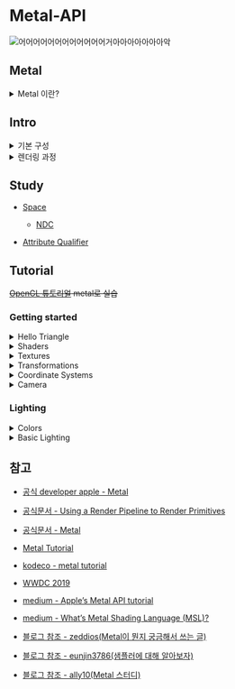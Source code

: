 # Metal-API

<p align="center">

![어어어어어어어어어어어어거아아아아아아아악](https://i1.ruliweb.net/ori/21/04/20/178eac3b4005347ad.gif)

</p>

## Metal

<details>
<summary> Metal 이란?</summary>

> Render advanced 3D graphics and compute data in parallel with graphics processors.

<br/>

<p align="center">
   <img src="https://developer.apple.com/assets/elements/icons/metal/metal-96x96_2x.png" alt="Example Image" width="30%">
</p>

<br/>

- **Metal API**는 **Apple**에서 제공하는 그래픽 및 연산 작업을 위한 저수준 API
  <br/>

  <p align="center">
     <img src="https://github.com/BOLTB0X/Metal-API/blob/main/img/%EB%B9%84%EA%B5%90.png?raw=true" alt="Example Image" width="50%">
  </p>
  <br/>

  1. **저수준 API(Low-Level API)**

     - *Metal*은 HW와의 소통을 직접적으로 처리할 수 있는 API
       <br/>
     - _OpenGL_ 같은 고수준 API(High-Level API)보다 더 세부적인 작업을 제어 가능(ex. GPU 메모리 관리, 렌더링 파이프라인 설정 등을 세밀하게 조작 가능)
       <br/>

  2. **HW 성능 극대화**

     - CPU와 GPU의 성능을 최대한으로 활용할 수 있게 설계되었음
       <br/>

     - 불필요한 오버헤드(비효율적인 처리)를 줄이고, 게임, vr 등 작업을 최적화하여 하드웨어의 최대 성능을 끌어낼 수 있음
       <br/>

  <p align="center">     
    <img src="https://github.com/BOLTB0X/Metal-API/blob/main/img/ios.png?raw=true" alt="Example Image" width="50%">
  </p>
  <br/>

- *Vulkan*과 비슷한 역할을 하지만 **iOS**, **macOS** 등 Apple 생태계에 최적화되어 있음
  <br/>

- 3D 그래픽 렌더링뿐 아니라, *GPU*에서 실행할 **병렬 연산** 작업도 지원, 게임의 작동 방식을 제어 가능
  <br/>

</details>

## Intro

<details>
<summary>기본 구성</summary>

<br/>

> Metal API를 이해하려면 세 가지 기본 개념이 필요

1. **Metal Device** (`MTLDevice`)

   - Metal에서 모든 작업의 출발점은 `MTLDevice`

   - 객체는 GPU를 추상화한 것으로, GPU 자원을 관리하고 작업을 실행
   - GPU에 직접 연결하는 인터페이스
     <br/>

2. **Metal Command Queue** (`MTLCommandQueue`)

   - GPU에게 명령을 전달하는 큐
   - 명령이 실행되는 순서를 제어 가능
     <br/>

3. **Metal Buffers** (`MTLBuffer`)

   - GPU와 데이터를 공유하기 위한 메모리
   <br/>
   </details>

<details>

<summary>렌더링 과정</summary>
<br/>

1. **Metal 디바이스, layer 설정, vertex, shader 코딩**

   - `MTLDevice` (**Metal 디바이스**): GPU와 연결해 작업을 수행할 객체를 설정
   - `CAMetalLayer`: 화면 출력용 Metal 레이어를 설정해 렌더링 결과를 디스플레이
   - **vertex data**: 그릴 도형(예: 삼각형, 사각형 등)의 좌표 정보를 정의
   - **shader**: 버텍스(기하학적 변환)와 프래그먼트(픽셀 색상 계산)를 처리하는 GPU 코드 작성
     <br/>

2. **파이프라인(Pipeline) 설정**

   - `MTLRenderPipelineState` **렌더링 파이프라인**:
     - 버텍스 셰이더와 프래그먼트 셰이더를 연결하고 렌더링 규칙을 설정
     - 어떤 그래픽 출력을 원하는지 GPU가 이해할수 있도록 정의
       <br/>
   - **Pipeline**은 커맨드 큐가 실행할 때 GPU의 처리 흐름을 결정
     <br/>

3. **커맨드 큐 & 입력 버퍼**

- `MTLBuffer` (**입력 버퍼**): CPU에서 GPU로 데이터를 전달하는 메모리 공간

  - 예 : _버텍스 데이터_ , _색상 정보_
    <br/>

- `MTLCommandQueue` (**커맨드 큐**):
  - 커맨드 버퍼 안에 명령어를 작성하고 GPU에서 실행
  - 예 : _drawPrimitives로 삼각형 등 기본 도형을 그리기_ , _입력 버퍼와 파이프라인을 연결해 GPU 작업 실행_
    <br/>

</details>

## Study

- [Space](https://github.com/BOLTB0X/Metal-API/blob/main/OpenGL-Tutorial-Metal/StudyMd/Space.md)

  - [NDC](https://github.com/BOLTB0X/Metal-API/blob/main/OpenGL-Tutorial-Metal/StudyMd/NDC.md)

- [Attribute Qualifier](https://github.com/BOLTB0X/Metal-API/blob/main/OpenGL-Tutorial-Metal/StudyMd/Qualifier.md)

## Tutorial

~~[OpenGL 튜토리얼](-->) metal로 실습~~

### Getting started

<details>
<summary> Hello Triangle</summary>
<p align="center">
  <table style="width:100%; text-align:center; border-spacing:20px;">
    <tr>
      <td style="text-align:center; vertical-align:middle;">
        <p align="center">
        <img src="https://github.com/BOLTB0X/Metal-API/blob/main/img/%EC%83%89%EB%B3%80%EA%B2%BD.gif?raw=true" 
             alt="image 1" 
             style="width:200px; height:400px; object-fit:contain; border:1px solid #ddd; border-radius:4px;"/>
        </p>
      </td>
      <td style="text-align:center; vertical-align:middle;">
        <p align="center">
        <img src="https://github.com/BOLTB0X/Metal-API/blob/main/img/%EC%82%BC%EA%B0%81%ED%98%95%202%EA%B0%9C.png?raw=true" 
             alt="image 2" 
             style="width:200px; height:400px; object-fit:contain; border:1px solid #ddd; border-radius:4px;"/>
        </p>
      </td>
    </tr>
    <tr>
      <td style="text-align:center; font-size:14px; font-weight:bold;">
      <p align="center">
      Triangle 1
      </p>
      </td>
      <td style="text-align:center; font-size:14px; font-weight:bold;">
      <p align="center">
      Triangle 2
      </p>
      </td>
    </tr>
  </table>
</p>
   
</details>

<details>
<summary>Shaders</summary>
<p align="center">
  <table style="width:100%; text-align:center; border-spacing:20px;">
    <tr>
      <td style="text-align:center; vertical-align:middle;">
        <p align="center">
        <img src="https://github.com/BOLTB0X/Metal-API/blob/main/img/Ex02.png?raw=true" 
             alt="image 1" 
             style="width:200px; height:400px; object-fit:contain;"/>
        </p>
      </td>
      <td style="text-align:center; vertical-align:middle;">
        <p align="center">
        <img src="https://github.com/BOLTB0X/Metal-API/blob/main/img/Ex02-01.png?raw=true" 
             alt="image 2" 
             style="width:200px; height:400px; object-fit:contain;"/>
        </p>
      </td>
      <td style="text-align:center; vertical-align:middle;">
        <p align="center">
        <img src="https://github.com/BOLTB0X/Metal-API/blob/main/img/Ex02-02.png?raw=true" 
             alt="image 3" 
             style="width:200px; height:400px; object-fit:contain;"/>
        </p>
      </td>
    </tr>
    <tr>
      <td style="text-align:center; font-size:14px; font-weight:bold;">
      <p align="center">
        Triangle
      </p>
      </td>
      <td style="text-align:center; font-size:14px; font-weight:bold;">
      <p align="center">
        Upside down
      </p>
      </td>
      <td style="text-align:center; font-size:14px; font-weight:bold;">
      <p align="center">
        Right side
      </p>
      </td>
    </tr>
  </table>
</p>
</details>

<details>
<summary>Textures</summary>

<p align="center">
  <table style="width:100%; text-align:center; border-spacing:20px;">
    <tr>
      <td style="text-align:center; vertical-align:middle;">
        <p align="center">
        <img src="https://github.com/BOLTB0X/Metal-API/blob/main/img/%ED%85%8D%EC%8A%A4%EC%B2%98%20%EC%82%BC%EA%B0%81%ED%98%95.png?raw=true" 
             alt="image 1" 
             style="width:200px; height:400px; object-fit:contain; border:1px solid #ddd; border-radius:4px;"/>
        </p>
      </td>
      <td style="text-align:center; vertical-align:middle;">
        <p align="center">
        <img src="https://github.com/BOLTB0X/Metal-API/blob/main/img/%ED%85%8D%EC%8A%A4%EC%B3%90%20%EC%82%AC%EA%B0%81%ED%98%95.png?raw=true" 
             alt="image 2" 
             style="width:200px; height:400px; object-fit:contain; border:1px solid #ddd; border-radius:4px;"/>
        </p>
      </td>
    </tr>
    <tr>
      <td style="text-align:center; font-size:14px; font-weight:bold;">
      <p align="center">
      Triangle
      </p>
      </td>
      <td style="text-align:center; font-size:14px; font-weight:bold;">
      <p align="center">
      Rectangle
      </p>
      </td>
    </tr>
  </table>
</p>

<p align="center">
  <table style="width:100%; text-align:center; border-spacing:20px;">
    <tr>
      <td style="text-align:center; vertical-align:middle;">
        <p align="center">
        <img src="https://github.com/BOLTB0X/Metal-API/blob/main/img/%ED%85%8D%EC%8A%A4%EC%B2%98-mix.png?raw=true" 
             alt="image 1" 
             style="width:200px; height:400px; object-fit:contain;"/>
        </p>
      </td>
      <td style="text-align:center; vertical-align:middle;">
        <p align="center">
        <img src="https://github.com/BOLTB0X/Metal-API/blob/main/img/%ED%85%8D%EC%8A%A4%EC%B3%90-%ED%85%8D%EC%8A%A4%EC%B3%90mix1.png?raw=true" 
             alt="image 2" 
             style="width:200px; height:400px; object-fit:contain;"/>
        </p>
      </td>
      <td style="text-align:center; vertical-align:middle;">
        <p align="center">
        <img src="https://github.com/BOLTB0X/Metal-API/blob/main/img/%ED%85%8D%EC%8A%A4%EC%B3%90-%ED%85%8D%EC%8A%A4%EC%B3%90mix2.png?raw=true" 
             alt="image 3" 
             style="width:200px; height:400px; object-fit:contain;"/>
        </p>
      </td>
    </tr>
    <tr>
      <td style="text-align:center; font-size:14px; font-weight:bold;">
      <p align="center">
        Mixed
      </p>
      </td>
      <td style="text-align:center; font-size:14px; font-weight:bold;">
      <p align="center">
        Mix 1
      </p>
      </td>
      <td style="text-align:center; font-size:14px; font-weight:bold;">
      <p align="center">
        Mix 2
      </p>
      </td>
    </tr>
  </table>
</p>

</details>

<details>
<summary> Transformations</summary>

<p align="center">
  <table style="width:100%; text-align:center; border-spacing:20px;">
    <tr>
      <td style="text-align:center; vertical-align:middle;">
        <p align="center">
        <img src="https://github.com/BOLTB0X/Metal-API/blob/main/img/%ED%9A%8C%EC%A0%84.gif?raw=true" 
             alt="image 1" 
             style="width:200px; height:400px; object-fit:contain; border:1px solid #ddd; border-radius:4px;"/>
        </p>
      </td>
    </tr>
    <tr>
      <td style="text-align:center; font-size:14px; font-weight:bold;">
      <p align="center">
      Transformations
      </p>
      </td>
    </tr>
  </table>
</p>

</details>

<details>
<summary> Coordinate Systems</summary>

<p align="center">
  <table style="width:100%; text-align:center; border-spacing:20px;">
    <tr>
      <td style="text-align:center; vertical-align:middle;">
        <p align="center">
        <img src="https://github.com/BOLTB0X/Metal-API/blob/main/img/3d-%EB%A0%8C%EB%8D%94%EB%A7%81-%ED%96%89%EB%A0%AC.png?raw=true" 
             alt="image 1" 
             style="width:200px; height:400px; object-fit:contain; border:1px solid #ddd; border-radius:4px;"/>
        </p>
      </td>
      <td style="text-align:center; vertical-align:middle;">
        <p align="center">
        <img src="https://github.com/BOLTB0X/Metal-API/blob/main/img/3d-%EB%A0%8C%EB%8D%94%EB%A7%81-1.png?raw=true" 
             alt="image 1" 
             style="width:200px; height:400px; object-fit:contain; border:1px solid #ddd; border-radius:4px;"/>
        </p>
      </td>
      <td style="text-align:center; vertical-align:middle;">
        <p align="center">
        <img src="https://github.com/BOLTB0X/Metal-API/blob/main/img/3d-dpeth%EC%A0%81%EC%9A%A9.png?raw=true" 
             alt="image 2" 
             style="width:200px; height:400px; object-fit:contain; border:1px solid #ddd; border-radius:4px;"/>
        </p>
      </td>
    </tr>
    <tr>
      <td style="text-align:center; font-size:14px; font-weight:bold;">
      <p align="center">
      Coordinate Systems
      </p>
      </td>
      <td style="text-align:center; font-size:14px; font-weight:bold;">
      <p align="center">
      Depth X
      </p>
      </td>
      <td style="text-align:center; font-size:14px; font-weight:bold;">
      <p align="center">
      Depth O
      </p>
      </td>
    </tr>
  </table>
</p>

<p align="center">
  <table style="width:100%; text-align:center; border-spacing:20px;">
    <tr>
      <td style="text-align:center; vertical-align:middle;">
        <p align="center">
        <img src="https://github.com/BOLTB0X/Metal-API/blob/main/img/3DCube_depth%ED%9A%8C%EC%A0%84.gif?raw=true" 
             alt="image 1" 
             style="width:200px; height:400px; object-fit:contain; border:1px solid #ddd; border-radius:4px;"/>
        </p>
      </td>
      <td style="text-align:center; vertical-align:middle;">
        <p align="center">
        <img src="https://github.com/BOLTB0X/Metal-API/blob/main/img/3d%ED%81%90%EB%B8%8C-%EC%97%AC%EB%9F%AC%EA%B0%9C.png?raw=true" 
             alt="image 2" 
             style="width:200px; height:400px; object-fit:contain; border:1px solid #ddd; border-radius:4px;"/>
        </p>
      </td>
    </tr>
    <tr>
      <td style="text-align:center; font-size:14px; font-weight:bold;">
      <p align="center">
      3D Rotate 1
      </p>
      </td>
      <td style="text-align:center; font-size:14px; font-weight:bold;">
      <p align="center">
      3D Rotate 2
      </p>
      </td>
    </tr>
  </table>
</p>

</details>

<details>
<summary> Camera</summary>
   
<p align="center">
  <table style="width:100%; text-align:center; border-spacing:20px;">
    <tr>
      <td style="text-align:center; vertical-align:middle;">
        <p align="center">
        <img src="https://github.com/BOLTB0X/Metal-API/blob/main/img/%EC%B9%B4%EB%A9%94%EB%9D%BC%20%ED%9A%8C%EC%A0%841.gif?raw=true" 
             alt="image 1" 
             style="width:200px; height:400px; object-fit:contain; border:1px solid #ddd; border-radius:4px;"/>
        </p>
      </td>
      <td style="text-align:center; vertical-align:middle;">
        <p align="center">
        <img src="https://github.com/BOLTB0X/Metal-API/blob/main/img/%EC%B9%B4%EB%A9%94%EB%9D%BC--.gif?raw=true" 
             alt="image 2" 
             style="width:200px; height:400px; object-fit:contain; border:1px solid #ddd; border-radius:4px;"/>
        </p>
      </td>
    </tr>
    <tr>
      <td style="text-align:center; font-size:14px; font-weight:bold;">
      <p align="center">
      Camera Rotate
      </p>
      </td>
      <td style="text-align:center; font-size:14px; font-weight:bold;">
      <p align="center">
      Gesture Rotate
      </p>
      </td>
    </tr>
  </table>
</p>

</details>

### Lighting

<details>
<summary> Colors </summary>

<p align="center">
  <table style="width:100%; text-align:center; border-spacing:20px;">
    <tr>
      <td style="text-align:center; vertical-align:middle;">
        <p align="center">
        <img src="https://github.com/BOLTB0X/Metal-API/blob/main/img/coral.png?raw=true" 
             alt="image 1" 
             style="width:200px; height:400px; object-fit:contain; border:1px solid #ddd; border-radius:4px;"/>
        </p>
      </td>
      <td style="text-align:center; vertical-align:middle;">
        <p align="center">
        <img src="https://github.com/BOLTB0X/Metal-API/blob/main/img/A%20lighting%20scene.png?raw=true" 
             alt="image 2" 
             style="width:200px; height:400px; object-fit:contain; border:1px solid #ddd; border-radius:4px;"/>
        </p>
      </td>
    </tr>
    <tr>
      <td style="text-align:center; font-size:14px; font-weight:bold;">
      <p align="center">
      Coral
      </p>
      </td>
      <td style="text-align:center; font-size:14px; font-weight:bold;">
      <p align="center">
      A lighting scene
      </p>
      </td>
    </tr>
  </table>
</p>

</details>

<details>
<summary> Basic Lighting
 </summary>

 <p align="center">
  <table style="width:100%; text-align:center; border-spacing:20px;">
    <tr>
      <td style="text-align:center; vertical-align:middle;">
        <p align="center">
        <img src="https://github.com/BOLTB0X/Metal-API/blob/main/img/ambient%20lighting.png?raw=true" 
             alt="image 1" 
             style="width:200px; height:400px; object-fit:contain; border:1px solid #ddd; border-radius:4px;"/>
        </p>
      </td>
      <td style="text-align:center; vertical-align:middle;">
        <p align="center">
        <img src="https://github.com/BOLTB0X/Metal-API/blob/main/img/Diffuse%20lighting.png?raw=true" 
             alt="image 2" 
             style="width:200px; height:400px; object-fit:contain; border:1px solid #ddd; border-radius:4px;"/>
        </p>
      </td>
    </tr>
    <tr>
      <td style="text-align:center; font-size:14px; font-weight:bold;">
      <p align="center">
      Ambient lighting
      </p>
      </td>
      <td style="text-align:center; font-size:14px; font-weight:bold;">
      <p align="center">
      Diffuse lighting
      </p>
      </td>
    </tr>
  </table>

<p align="center">
  <table style="width:100%; text-align:center; border-spacing:20px;">
    <tr>
      <td style="text-align:center; vertical-align:middle;">
        <p align="center">
        <img src="https://github.com/BOLTB0X/Metal-API/blob/main/img/Specular%20Lighting-32.png?raw=true" 
             alt="image 1" 
             style="width:200px; height:400px; object-fit:contain; border:1px solid #ddd; border-radius:4px;"/>
        </p>
      </td>
      <td style="text-align:center; vertical-align:middle;">
        <p align="center">
        <img src="https://github.com/BOLTB0X/Metal-API/blob/main/img/Specular%20Lighting-32-rotate.gif?raw=true" 
             alt="image 2" 
             style="width:200px; height:400px; object-fit:contain; border:1px solid #ddd; border-radius:4px;"/>
        </p>
      </td>
    </tr>
    <tr>
      <td style="text-align:center; font-size:14px; font-weight:bold;">
      <p align="center">
      Specular Lighting
      </p>
      </td>
      <td style="text-align:center; font-size:14px; font-weight:bold;">
      <p align="center">
      Specular Lighting 32 rotate
      </p>
      </td>
    </tr>
  </table>
</p>

<table style="width:100%; text-align:center; border-spacing:20px;">
    <tr>
        <td style="text-align:center; vertical-align:middle;">
        <p align="center">
        <img src="https://github.com/BOLTB0X/Metal-API/blob/main/img/phong1.png?raw=true" 
             alt="image 2" 
             style="width:200px; height:400px; object-fit:contain; border:1px solid #ddd; border-radius:4px;"/>
        </p>
      </td>
        <td style="text-align:center; vertical-align:middle;">
        <p align="center">
        <img src="https://github.com/BOLTB0X/Metal-API/blob/main/img/basicLighting-%EC%88%98%EC%A0%95.gif?raw=true" 
             alt="image 2" 
             style="width:200px; height:400px; object-fit:contain; border:1px solid #ddd; border-radius:4px;"/>
        </p>
      </td>
    </tr>
    <tr>
      <td style="text-align:center; font-size:14px; font-weight:bold;">
      <p align="center">
      Phong
      </p>
      </td>
      <td style="text-align:center; font-size:14px; font-weight:bold;">
      <p align="center">
      Phong rotate
      </p>
      </td>
    </tr>
  </table>
</p>

</details>

<!--

- Lesson 1: Hello Metal

  - [Hello Window](https://github.com/BOLTB0X/Metal-API/tree/Lesson-1-Hello-Window/Metal-Tutorial)

  - [Hello Triangle](https://github.com/BOLTB0X/Metal-API/tree/Lesson-1-Hello-Triangle/Metal-Tutorial)

  - [Textures](https://github.com/BOLTB0X/Metal-API/tree/Lesson-1-Textures/Metal-Tutorial)
    -->

## 참고

- [공식 developer apple - Metal](https://developer.apple.com/metal/)

- [공식문서 - Using a Render Pipeline to Render Primitives](https://developer.apple.com/documentation/metal/using_a_render_pipeline_to_render_primitives)

- [공식문서 - Metal](https://developer.apple.com/documentation/metal)

- [Metal Tutorial](https://metaltutorial.com/)

- [kodeco - metal tutorial](https://www.kodeco.com/7475-metal-tutorial-getting-started#toc-anchor-011)

- [WWDC 2019](https://developer.apple.com/videos/play/wwdc2019/611/?time=180)

- [medium - Apple’s Metal API tutorial](https://medium.com/@samuliak/apples-metal-api-tutorial-part-3-textures-ff41873dfb67)

- [medium - What’s Metal Shading Language (MSL)?](https://medium.com/@shoheiyokoyama/whats-metal-shading-language-msl-96fe63257994)

- [블로그 참조 - zeddios(Metal이 뭔지 궁금해서 쓰는 글)](https://zeddios.tistory.com/932)

- [블로그 참조 - eunjin3786(샘플러에 대해 알아보자)](https://eunjin3786.tistory.com/190)

- [블로그 참조 - ally10(Metal 스터디)](https://ally10.tistory.com/57)

